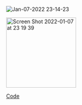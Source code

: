 
![Jan-07-2022 23-14-23](https://user-images.githubusercontent.com/37787994/148633992-ccb4e930-0a70-4b38-aa55-7420859ac182.gif)


<img width="188" alt="Screen Shot 2022-01-07 at 23 19 39" src="https://user-images.githubusercontent.com/37787994/148634004-c5d5a70b-cbe1-43be-9bc4-79668af08e9a.png">

[Code](https://github.com/cheatsheet1999/FrontEndCollection/blob/main/JS-Day/Receive%20input/app.js)
